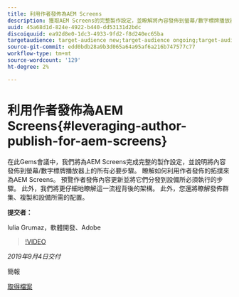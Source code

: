 ```yaml
---
title: 利用作者發佈為AEM Screens
description: 獲取AEM Screens的完整製作設定，並瞭解將內容發佈到螢幕/數字標牌播放器上的所有必要步驟。
uuid: 45a68d1d-824e-4922-b440-dd53131d2bdc
discoiquuid: ea92d8e0-1dc3-4933-9fd2-f8d240ec65ba
targetaudience: target-audience new;target-audience ongoing;target-audience upgrader
source-git-commit: edd0bdb28a9b3d065a64a95af6a216b747577c77
workflow-type: tm+mt
source-wordcount: '129'
ht-degree: 2%

---
```


# 利用作者發佈為AEM Screens{#leveraging-author-publish-for-aem-screens}

在此Gems會議中，我們將為AEM Screens完成完整的製作設定，並說明將內容發佈到螢幕/數字標牌播放器上的所有必要步驟。 瞭解如何利用作者發佈的拓撲來為AEM Screens。 預覽作者發佈內容更新並將它們分發到設備所必須執行的步驟。 此外，我們將更仔細地瞭解這一流程背後的架構。 此外，您還將瞭解發佈群集、複製和設備所需的配置。

**提交者：**

Iulia Grumaz，軟體開發、Adobe

>[!VIDEO](https://video.tv.adobe.com/v/28706/?quality=9)

*2019年9月4日交付*

簡報

[取得檔案](assets/leveraging-author-publish-aem-screens-final.pdf)
